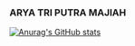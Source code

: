 ### ARYA TRI PUTRA MAJIAH
[![Anurag's GitHub stats](https://github-readme-stats.vercel.app/api?username=aryatriputram&count_private=true)](https://github.com/aryatriputram/github-readme-stats)
